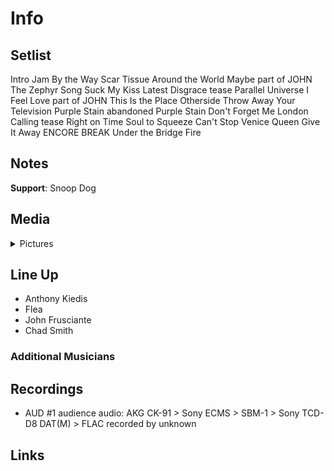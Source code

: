 # Info

## Setlist

Intro Jam
By the Way
Scar Tissue
Around the World
Maybe part of JOHN
The Zephyr Song
Suck My Kiss
Latest Disgrace tease
Parallel Universe
I Feel Love part of JOHN
This Is the Place
Otherside
Throw Away Your Television
Purple Stain abandoned
Purple Stain
Don't Forget Me
London Calling tease
Right on Time
Soul to Squeeze
Can't Stop
Venice Queen
Give It Away
ENCORE BREAK
Under the Bridge
Fire

## Notes

**Support**: Snoop Dog

## Media 

<details>
  <summary>Pictures</summary>
  <!--<img alt="Setlist" title="Setlist" src="_.jpg" height="200" />-->
</details>

## Line Up

* Anthony Kiedis
* Flea
* John Frusciante
* Chad Smith

### Additional Musicians

## Recordings

* AUD #1 audience audio: AKG CK-91 > Sony ECMS > SBM-1 > Sony TCD-D8 DAT(M) > FLAC recorded by unknown

## Links


